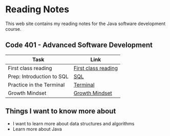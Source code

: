 # Reading Notes

This web site contains my reading notes for the Java software development course.

## Code 401 - Advanced Software Development

|  Task                                     | Link                                   |
|-------------------------------------------|----------------------------------------|
| First class reading                       | [First class reading](./class1.md)     |
| Prep: Introduction to SQL                 | [SQL](./relational-databases-sql.md)   |
| Practice in the Terminal                  | [Terminal](./TerminalPractice.md)      |
| Growth Mindset                            | [Growth Mindset](./GrowthMindset.md)

## Things I want to know more about

- I want to learn more about data structures and algorithms
- Learn more about Java
